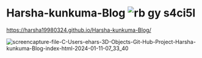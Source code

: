 # Harsha-kunkuma-Blog ![rb gy s4ci5l](https://github.com/harsha19980324/Harsha-kunkuma-Blog/assets/84613888/60b028e4-54c3-4317-be20-862e56df9a93)
https://harsha19980324.github.io/Harsha-kunkuma-Blog/

![screencapture-file-C-Users-ehars-3D-Objects-Git-Hub-Project-Harsha-kunkuma-Blog-index-html-2024-01-11-07_33_40](https://github.com/harsha19980324/Harsha-kunkuma-Blog/assets/84613888/898b429a-265b-4917-92ec-1a226acb1a2f)
